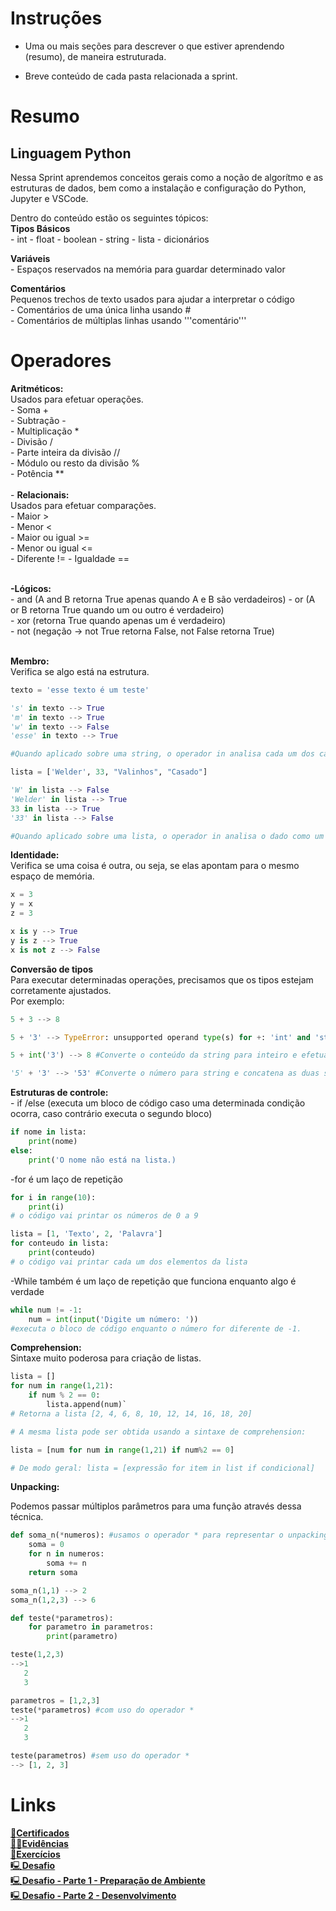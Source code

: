 # Instruções

- Uma ou mais seções para descrever o que estiver aprendendo (resumo), de maneira estruturada.

- Breve conteúdo de cada pasta relacionada a sprint.

# Resumo

## **Linguagem Python**  
Nessa Sprint aprendemos conceitos gerais como a noção de algorítmo e as estruturas de dados, bem como a instalação e configuração do Python, Jupyter e VSCode.

Dentro do conteúdo estão os seguintes tópicos:  
**Tipos Básicos**  
    - int
    - float
    - boolean
    - string
    - lista
    - dicionários  

**Variáveis**  
    - Espaços reservados na memória para guardar determinado valor  

**Comentários**  
Pequenos trechos de texto usados para ajudar a interpretar o código  
    - Comentários de uma única linha usando #  
    - Comentários de múltiplas linhas usando '''comentário'''  

# **Operadores**  
**Aritméticos:**  
    Usados para efetuar operações.  
    - Soma +  
    - Subtração -  
    - Multiplicação *  
    - Divisão /  
    - Parte inteira da divisão //  
    - Módulo ou resto da divisão %  
    - Potência **  
    <br>- **Relacionais:**  
    Usados para efetuar comparações.    
    - Maior >  
    - Menor <  
    - Maior ou igual >=  
    - Menor ou igual <=  
    - Diferente != 
    - Igualdade ==  

<br>**-Lógicos:**  
    - and (A and B retorna True apenas quando A e B são verdadeiros)
    - or (A or B retorna True quando um ou outro é verdadeiro)  
    - xor (retorna True quando apenas um é verdadeiro)  
    - not (negação -> not True retorna False, not False retorna True)  

<br>**Membro:**  
    Verifica se algo está na estrutura.

```python
texto = 'esse texto é um teste'

's' in texto --> True
'm' in texto --> True
'w' in texto --> False
'esse' in texto --> True

#Quando aplicado sobre uma string, o operador in analisa cada um dos caracteres.

lista = ['Welder', 33, "Valinhos", "Casado"]

'W' in lista --> False
'Welder' in lista --> True
33 in lista --> True
'33' in lista --> False

#Quando aplicado sobre uma lista, o operador in analisa o dado como um todo para uma dada posição. 
``` 

**Identidade:**  
    Verifica se uma coisa é outra, ou seja, se elas apontam para o mesmo espaço de memória.
``` python
x = 3
y = x
z = 3

x is y --> True
y is z --> True
x is not z --> False
```  
**Conversão de tipos**  
Para executar determinadas operações, precisamos que os tipos estejam corretamente ajustados.  
Por exemplo:

```python
5 + 3 --> 8

5 + '3' --> TypeError: unsupported operand type(s) for +: 'int' and 'str'

5 + int('3') --> 8 #Converte o conteúdo da string para inteiro e efetua a soma

'5' + '3' --> '53' #Converte o número para string e concatena as duas strings
```

**Estruturas de controle:**  
    - if /else (executa um bloco de código caso uma determinada condição ocorra, caso contrário executa o segundo bloco)

```python
if nome in lista: 
    print(nome)
else:
    print('O nome não está na lista.)
```
-for é um laço de repetição
```python
for i in range(10):
    print(i)
# o código vai printar os números de 0 a 9

lista = [1, 'Texto', 2, 'Palavra']
for conteudo in lista:
    print(conteudo)
# o código vai printar cada um dos elementos da lista 
```
-While também é um laço de repetição que funciona enquanto algo é verdade
```python
while num != -1:
    num = int(input('Digite um número: '))
#executa o bloco de código enquanto o número for diferente de -1.
```
**Comprehension:**  
Sintaxe muito poderosa para criação de listas.
```python
lista = []
for num in range(1,21):
    if num % 2 == 0:
        lista.append(num)`
# Retorna a lista [2, 4, 6, 8, 10, 12, 14, 16, 18, 20]

# A mesma lista pode ser obtida usando a sintaxe de comprehension:

lista = [num for num in range(1,21) if num%2 == 0]

# De modo geral: lista = [expressão for item in list if condicional]
```

**Unpacking:**  

Podemos passar múltiplos parâmetros para uma função através dessa técnica.
```python
def soma_n(*numeros): #usamos o operador * para representar o unpacking
    soma = 0
    for n in numeros:
        soma += n
    return soma

soma_n(1,1) --> 2
soma_n(1,2,3) --> 6

def teste(*parametros):
    for parametro in parametros:
        print(parametro)

teste(1,2,3)
-->1
   2
   3

parametros = [1,2,3]
teste(*parametros) #com uso do operador *
-->1
   2
   3

teste(parametros) #sem uso do operador *
--> [1, 2, 3]
```


# Links
[📜**Certificados**](/Sprint3/Certificados/certificado_AWS%20Course%20Completion%20Certificate.pdf)  
[🕵️‍♂️**Evidências** ]()  
[💪**Exercícios**](/Sprint3/Exercicios/)  
[🖳**Desafio**]()  
[🖳**Desafio - Parte 1 - Preparação de Ambiente**]()  
[🖳**Desafio - Parte 2 - Desenvolvimento**]()


